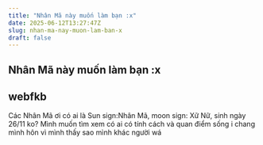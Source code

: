 ```yaml
---
title: "Nhân Mã này muốn làm bạn :x"
date: 2025-06-12T13:27:47Z
slug: nhan-ma-nay-muon-lam-ban-x
draft: false
---
```


## Nhân Mã này muốn làm bạn :x

## webfkb

Các Nhân Mã ơi có ai là Sun sign:Nhân Mã, moon sign: Xữ Nữ, sinh ngày 26/11 ko? Mình muốn tìm xem có ai có tính cách và quan điểm sống i chang mình hôn vì mình thấy sao mình khác người wá